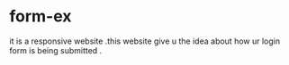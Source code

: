 # form-ex

 it is a responsive website .this website give u the idea about how ur login form is being submitted .
 
 
